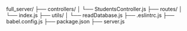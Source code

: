 full_server/
├── controllers/
│   └── StudentsController.js
├── routes/
│   └── index.js
├── utils/
│   └── readDatabase.js
├── .eslintrc.js
├── babel.config.js
├── package.json
├── server.js


